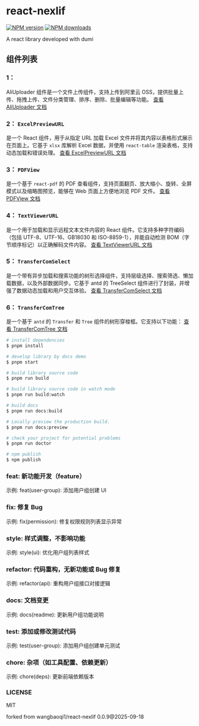 # react-nexlif

[![NPM version](https://img.shields.io/npm/v/react-nexlif.svg?style=flat)](https://npmjs.org/package/react-nexlif)
[![NPM downloads](http://img.shields.io/npm/dm/react-nexlif.svg?style=flat)](https://npmjs.org/package/react-nexlif)

A react library developed with dumi

## 组件列表

### 1：

AliUploader 组件是一个文件上传组件，支持上传到阿里云 OSS，提供批量上传、拖拽上传、文件分类管理、排序、删除、批量编辑等功能。
[查看 AliUploader 文档](http://nexlif.xiaoyaoai.fun/components/ali-uploader)

### 2： `ExcelPreviewURL`

是一个 React 组件，用于从指定 URL 加载 Excel 文件并将其内容以表格形式展示在页面上。它基于 `xlsx` 库解析 Excel 数据，并使用 `react-table` 渲染表格，支持动态加载和错误处理。
[查看 ExcelPreviewURL 文档](http://nexlif.xiaoyaoai.fun/components/excel-preview-url)

### 3： `PDFView`

是一个基于 `react-pdf` 的 PDF 查看组件，支持页面翻页、放大缩小、旋转、全屏模式以及缩略图预览，能够在 Web 页面上方便地浏览 PDF 文件。
[查看 PDFView 文档](http://nexlif.xiaoyaoai.fun/components/pdf-view)

### 4： `TextViewerURL`

是一个用于加载和显示远程文本文件内容的 React 组件。它支持多种字符编码（包括 UTF-8、UTF-16、GB18030 和 ISO-8859-1），并能自动检测 BOM（字节顺序标记）以正确解码文件内容。
[查看 TextViewerURL 文档](http://nexlif.xiaoyaoai.fun/components/text-viewer-url)

### 5： `TransferComSelect`

是一个带有异步加载和搜索功能的树形选择组件，支持层级选择、搜索筛选、懒加载数据，以及外部数据同步。它基于 antd 的 TreeSelect 组件进行了封装，并增强了数据动态加载和用户交互体验。
[查看 TransferComSelect 文档](http://nexlif.xiaoyaoai.fun/components/transfer-com-select)

### 6： `TransferComTree`

是一个基于 `antd` 的 `Transfer` 和 `Tree` 组件的树形穿梭框。它支持以下功能：
[查看 TransferComTree 文档](http://nexlif.xiaoyaoai.fun/components/transfer-com-tree)

```bash
# install dependencies
$ pnpm install

# develop library by docs demo
$ pnpm start

# build library source code
$ pnpm run build

# build library source code in watch mode
$ pnpm run build:watch

# build docs
$ pnpm run docs:build

# Locally preview the production build.
$ pnpm run docs:preview

# check your project for potential problems
$ pnpm run doctor

# npm publish
$ npm publish
```

### feat: 新功能开发（feature）

示例: feat(user-group): 添加用户组创建 UI

### fix: 修复 Bug

示例: fix(permission): 修复权限规则列表显示异常

### style: 样式调整，不影响功能

示例: style(ui): 优化用户组列表样式

### refactor: 代码重构，无新功能或 Bug 修复

示例: refactor(api): 重构用户组接口对接逻辑

### docs: 文档变更

示例: docs(readme): 更新用户组功能说明

### test: 添加或修改测试代码

示例: test(user-group): 添加用户组创建单元测试

### chore: 杂项（如工具配置、依赖更新）

示例: chore(deps): 更新前端依赖版本

### LICENSE

MIT


forked from wangbaoqi1/react-nexlif 0.0.9@2025-09-18

